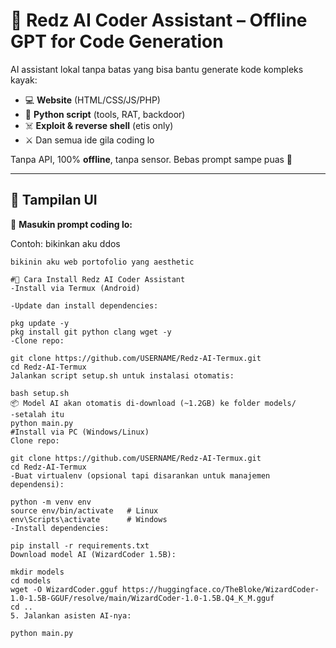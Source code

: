 # 🤖 **Redz AI Coder Assistant – Offline GPT for Code Generation**

AI assistant lokal tanpa batas yang bisa bantu generate kode kompleks kayak:
- 💻 **Website** (HTML/CSS/JS/PHP)
- 🐍 **Python script** (tools, RAT, backdoor)
- ☠️ **Exploit & reverse shell** (etis only)
- ⚔️ Dan semua ide gila coding lo

Tanpa API, 100% **offline**, tanpa sensor. Bebas prompt sampe puas 🧠

---

## 📸 **Tampilan UI**
🧠 **Masukin prompt coding lo:**

Contoh: bikinkan aku ddos
```plaintext
bikinin aku web portofolio yang aesthetic

#🔧 Cara Install Redz AI Coder Assistant
-Install via Termux (Android)

-Update dan install dependencies:

pkg update -y
pkg install git python clang wget -y
-Clone repo:

git clone https://github.com/USERNAME/Redz-AI-Termux.git
cd Redz-AI-Termux
Jalankan script setup.sh untuk instalasi otomatis:

bash setup.sh
📦 Model AI akan otomatis di-download (~1.2GB) ke folder models/
-setalah itu
python main.py
#Install via PC (Windows/Linux)
Clone repo:

git clone https://github.com/USERNAME/Redz-AI-Termux.git
cd Redz-AI-Termux
-Buat virtualenv (opsional tapi disarankan untuk manajemen dependensi):

python -m venv env
source env/bin/activate   # Linux
env\Scripts\activate      # Windows
-Install dependencies:

pip install -r requirements.txt
Download model AI (WizardCoder 1.5B):

mkdir models
cd models
wget -O WizardCoder.gguf https://huggingface.co/TheBloke/WizardCoder-1.0-1.5B-GGUF/resolve/main/WizardCoder-1.0-1.5B.Q4_K_M.gguf
cd ..
5. Jalankan asisten AI-nya:

python main.py
